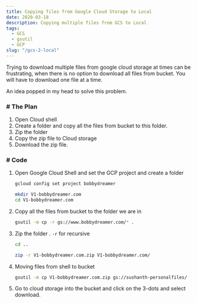 ```yaml
---
title: Copying files from Google Cloud Storage to Local
date: 2020-03-18
description: Copying multiple files from GCS to Local 
tags:
  - GCS
  - gsutil
  - GCP
slug: "/gcs-2-local"
---
```


Trying to download multiple files from google cloud storage at times can be frustrating, when there is no option to download 
all files from bucket. You will have to download one file at a time. 

An idea popped in my head to solve this problem. 

### # The Plan
1. Open Cloud shell 
2. Create a folder and copy all the files from bucket to this folder. 
3. Zip the folder
4. Copy the zip file to Cloud storage 
5. Download the zip file. 

### # Code
1. Open Google Cloud Shell and set the GCP project and create a folder 
    ```sh noLineNumbers
    gcloud config set project bobbydreamer 

    mkdir V1-bobbydreamer.com 
    cd V1-bobbydreamer.com 
    ```
2. Copy all the files from bucket to the folder we are in 
    ```sh noLineNumbers
    gsutil -m cp -r gs://www.bobbydreamer.com/* .
    ```

3. Zip the folder . ```-r``` for recursive
    ```sh noLineNumbers
    cd ..

    zip -r V1-bobbydreamer.com.zip V1-bobbydreamer.com/
    ```

4. Moving files from shell to bucket
    ```sh noLineNumbers
    gsutil -m cp V1-bobbydreamer.com.zip gs://sushanth-personalfiles/
    ```

5. Go to cloud storage into the bucket and click on the 3-dots and select download. 

